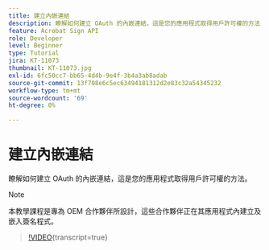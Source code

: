 ```yaml
---
title: 建立內嵌連結
description: 瞭解如何建立 OAuth 的內嵌連結，這是您的應用程式取得用戶許可權的方法
feature: Acrobat Sign API
role: Developer
level: Beginner
type: Tutorial
jira: KT-11073
thumbnail: KT-11073.jpg
exl-id: 6fc50cc7-bb65-4d4b-9e4f-3b4a3ab8adab
source-git-commit: 13f708e6c5ec63494181312d2e83c32a54345232
workflow-type: tm+mt
source-wordcount: '69'
ht-degree: 0%

---
```


# 建立內嵌連結

瞭解如何建立 OAuth 的內嵌連結，這是您的應用程式取得用戶許可權的方法。

>[!NOTE]
>
>本教學課程是專為 OEM 合作夥伴所設計，這些合作夥伴正在其應用程式內建立及嵌入簽名程式。

>[!VIDEO](https://video.tv.adobe.com/v/347349?hidetitle=true){transcript=true}
